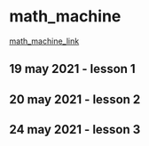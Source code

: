 # math_machine

[math_machine_link](https://www.youtube.com/watch?v=Al_WbyKFpdI&list=PL9SnRnlzoyX32lX7zNawatnGQP7IPLIi5)

## 19 may 2021 - lesson 1

## 20 may 2021 - lesson 2

## 24 may 2021 - lesson 3